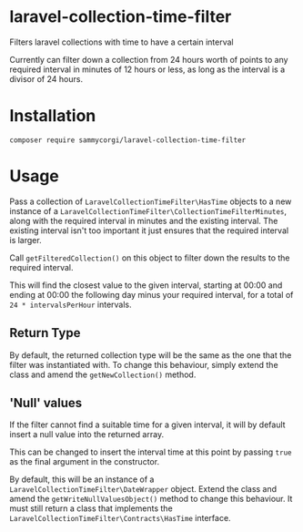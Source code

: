# laravel-collection-time-filter
Filters laravel collections with time to have a certain interval

Currently can filter down a collection from 24 hours worth of points to any required interval in minutes of 12 hours or less, as long as the interval is a divisor of 24 hours.

# Installation

`composer require sammycorgi/laravel-collection-time-filter`

# Usage

Pass a collection of `LaravelCollectionTimeFilter\HasTime` objects to a new instance of a `LaravelCollectionTimeFilter\CollectionTimeFilterMinutes`, along with the required interval in minutes and the existing interval. The existing interval isn't too important it just ensures that the required interval is larger.

Call `getFilteredCollection()` on this object to filter down the results to the required interval.

This will find the closest value to the given interval, starting at 00:00 and ending at 00:00 the following day minus your required interval, for a total of `24 * intervalsPerHour` intervals.

## Return Type

By default, the returned collection type will be the same as the one that the filter was instantiated with. To change this behaviour, simply extend the class and amend the `getNewCollection()` method.

## 'Null' values

If the filter cannot find a suitable time for a given interval, it will by default insert a null value into the returned array.

This can be changed to insert the interval time at this point by passing `true` as the final argument in the constructor. 

By default, this will be an instance of a `LaravelCollectionTimeFilter\DateWrapper` object. Extend the class and amend the `getWriteNullValuesObject()` method to change this behaviour. It must still return a class that implements the `LaravelCollectionTimeFilter\Contracts\HasTime` interface.
